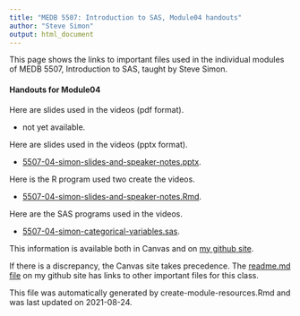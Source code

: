 ```yaml
---
title: "MEDB 5507: Introduction to SAS, Module04 handouts"
author: "Steve Simon"
output: html_document
---
```


<!--This file was first created on 2021-08-24.-->

This page shows the links to important files used in the individual modules of MEDB 5507, Introduction to SAS, taught by Steve Simon. 

#### Handouts for Module04

<!--resources-slides-1-->


Here are slides used in the videos (pdf format).

+   not yet available.

Here are slides used in the videos (pptx format).

+ [5507-04-simon-slides-and-speaker-notes.pptx][slides-and-speaker-notes.pptx].

Here is the R program used two create the videos.

+ [5507-04-simon-slides-and-speaker-notes.Rmd][slides-and-speaker-notes.Rmd].

Here are the SAS programs used in the videos.

+ [5507-04-simon-categorical-variables.sas][categorical-variables.sas].

<!---my git--->
This information is available both in Canvas and on [my github site][thisf].

If there is a discrepancy, the Canvas site takes precedence. The [readme.md file][mygit] on my github site has links to other important files for this class.

This file was automatically generated by create-module-resources.Rmd and was last updated on 2021-08-24.

[thisf]: https://github.com/pmean/introduction-to-sas/blob/master/modules/5507-04-handouts.md
[mygit]: https://github.com/pmean/introduction-to-sas/blob/master/README.md
<!---my git--->

<!---pdf_v--->
<!---No links for this section--->

<!---ppt_v--->
[slides-and-speaker-notes.pptx]: https://github.com/pmean/introduction-to-sas/blob/master/results/5507-04-simon-slides-and-speaker-notes.pptx

<!---rmd_v--->
[slides-and-speaker-notes.Rmd]: https://github.com/pmean/introduction-to-sas/blob/master/src/5507-04-simon-slides-and-speaker-notes.Rmd

<!---sas_v--->
[categorical-variables.sas]: https://github.com/pmean/introduction-to-sas/blob/master/src/5507-04-simon-categorical-variables.sas



